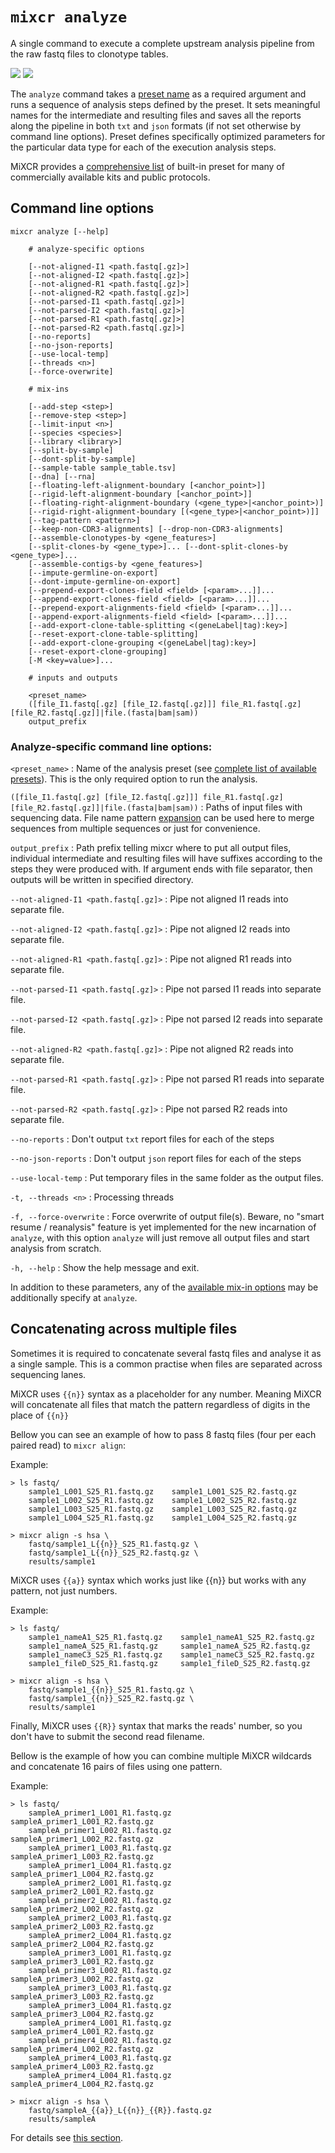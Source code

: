 # `mixcr analyze`

A single command to execute a complete upstream analysis pipeline from the raw fastq files to clonotype tables. 

![](pics/analyze-light.svg#only-light)
![](pics/analyze-dark.svg#only-dark)

The `analyze` command takes a [preset name](overview-presets.md) as a required argument and runs a sequence of analysis steps defined by the preset. It sets meaningful names for the intermediate and resulting files and saves all the reports along the pipeline in both `txt` and `json` formats (if not set otherwise by command line options). Preset defines specifically optimized parameters for the particular data type for each of the execution analysis steps.

MiXCR provides a [comprehensive list](overview-built-in-presets.md) of built-in preset for many of commercially available kits and public protocols.

## Command line options

```
mixcr analyze [--help]

    # analyze-specific options
    
    [--not-aligned-I1 <path.fastq[.gz]>] 
    [--not-aligned-I2 <path.fastq[.gz]>] 
    [--not-aligned-R1 <path.fastq[.gz]>] 
    [--not-aligned-R2 <path.fastq[.gz]>] 
    [--not-parsed-I1 <path.fastq[.gz]>] 
    [--not-parsed-I2 <path.fastq[.gz]>] 
    [--not-parsed-R1 <path.fastq[.gz]>] 
    [--not-parsed-R2 <path.fastq[.gz]>] 
    [--no-reports] 
    [--no-json-reports]  
    [--use-local-temp]
    [--threads <n>] 
    [--force-overwrite]
    
    # mix-ins

    [--add-step <step>] 
    [--remove-step <step>] 
    [--limit-input <n>]
    [--species <species>] 
    [--library <library>] 
    [--split-by-sample]
    [--dont-split-by-sample]
    [--sample-table sample_table.tsv]
    [--dna] [--rna] 
    [--floating-left-alignment-boundary [<anchor_point>]]
    [--rigid-left-alignment-boundary [<anchor_point>]]
    [--floating-right-alignment-boundary (<gene_type>|<anchor_point>)] 
    [--rigid-right-alignment-boundary [(<gene_type>|<anchor_point>)]] 
    [--tag-pattern <pattern>] 
    [--keep-non-CDR3-alignments] [--drop-non-CDR3-alignments] 
    [--assemble-clonotypes-by <gene_features>]
    [--split-clones-by <gene_type>]... [--dont-split-clones-by <gene_type>]...  
    [--assemble-contigs-by <gene_features>] 
    [--impute-germline-on-export]
    [--dont-impute-germline-on-export]
    [--prepend-export-clones-field <field> [<param>...]]...
    [--append-export-clones-field <field> [<param>...]]...
    [--prepend-export-alignments-field <field> [<param>...]]...
    [--append-export-alignments-field <field> [<param>...]]... 
    [--add-export-clone-table-splitting <(geneLabel|tag):key>]
    [--reset-export-clone-table-splitting] 
    [--add-export-clone-grouping <(geneLabel|tag):key>]
    [--reset-export-clone-grouping]
    [-M <key=value>]...      
    
    # inputs and outputs
    
    <preset_name> 
    ([file_I1.fastq[.gz] [file_I2.fastq[.gz]]] file_R1.fastq[.gz] [file_R2.fastq[.gz]]|file.(fasta|bam|sam)) 
    output_prefix
```

### Analyze-specific command line options:

`<preset_name>`
: Name of the analysis preset (see [complete list of available presets](overview-built-in-presets.md)). This is the only required option to run the analysis.

`([file_I1.fastq[.gz] [file_I2.fastq[.gz]]] file_R1.fastq[.gz] [file_R2.fastq[.gz]]|file.(fasta|bam|sam))`
: Paths of input files with sequencing data. File name pattern [expansion](./ref-input-file-name-expansion.md) can be used here to merge sequences from multiple sequences or just for convenience.

`output_prefix`
: Path prefix telling mixcr where to put all output files, individual intermediate and resulting files will have suffixes according to the steps they were produced with. If argument ends with file separator, then outputs will be written in specified directory.

`--not-aligned-I1 <path.fastq[.gz]>`
: Pipe not aligned I1 reads into separate file.

`--not-aligned-I2 <path.fastq[.gz]>`
: Pipe not aligned I2 reads into separate file.

`--not-aligned-R1 <path.fastq[.gz]>`
: Pipe not aligned R1 reads into separate file.

`--not-parsed-I1 <path.fastq[.gz]>`
: Pipe not parsed I1 reads into separate file.

`--not-parsed-I2 <path.fastq[.gz]>`
: Pipe not parsed I2 reads into separate file.

`--not-aligned-R2 <path.fastq[.gz]>`
: Pipe not aligned R2 reads into separate file.

`--not-parsed-R1 <path.fastq[.gz]>`
: Pipe not parsed R1 reads into separate file.

`--not-parsed-R2 <path.fastq[.gz]>`
: Pipe not parsed R2 reads into separate file.

`--no-reports`
: Don't output `txt` report files for each of the steps

`--no-json-reports`
: Don't output `json` report files for each of the steps

`--use-local-temp`
: Put temporary files in the same folder as the output files.

`-t, --threads <n>`
: Processing threads

`-f, --force-overwrite`
: Force overwrite of output file(s). Beware, no "smart resume / reanalysis" feature is yet implemented for the new incarnation of `analyze`, with this option `analyze` will just remove all output files and start analysis from scratch.  

`-h, --help`
: Show the help message and exit.


In addition to these parameters, any of the [available mix-in options](overview-mixins-list.md) may be additionally specify at `analyze`.

## Concatenating across multiple files

Sometimes it is required to concatenate several fastq files and analyse it as a single sample. This is a common practise when files are separated across sequencing lanes.

MiXCR uses `{{n}}` syntax as a placeholder for any number. Meaning MiXCR will concatenate all files that match the pattern regardless of digits in the place of  `{{n}}`

Bellow you can see an example of how to pass 8 fastq files (four per each paired read) to `mixcr align`:

Example:
```shell
> ls fastq/
    sample1_L001_S25_R1.fastq.gz    sample1_L001_S25_R2.fastq.gz 
    sample1_L002_S25_R1.fastq.gz    sample1_L002_S25_R2.fastq.gz
    sample1_L003_S25_R1.fastq.gz    sample1_L003_S25_R2.fastq.gz
    sample1_L004_S25_R1.fastq.gz    sample1_L004_S25_R2.fastq.gz

> mixcr align -s hsa \
    fastq/sample1_L{{n}}_S25_R1.fastq.gz \
    fastq/sample1_L{{n}}_S25_R2.fastq.gz \
    results/sample1
```

MiXCR uses `{{a}}` syntax which works just like {{n}} but works with any pattern, not just numbers.

Example:

```shell
> ls fastq/
    sample1_nameA1_S25_R1.fastq.gz    sample1_nameA1_S25_R2.fastq.gz
    sample1_nameA_S25_R1.fastq.gz     sample1_nameA_S25_R2.fastq.gz
    sample1_nameC3_S25_R1.fastq.gz    sample1_nameC3_S25_R2.fastq.gz
    sample1_fileD_S25_R1.fastq.gz     sample1_fileD_S25_R2.fastq.gz

> mixcr align -s hsa \
    fastq/sample1_{{n}}_S25_R1.fastq.gz \
    fastq/sample1_{{n}}_S25_R2.fastq.gz \
    results/sample1
```

Finally, MiXCR uses `{{R}}` syntax that marks the reads' number, so you don't have to submit the second read filename.

Bellow is the example of how you can combine multiple MiXCR wildcards and concatenate 16 pairs of files using one pattern.

Example:
```shell
> ls fastq/
    sampleA_primer1_L001_R1.fastq.gz       sampleA_primer1_L001_R2.fastq.gz    
    sampleA_primer1_L002_R1.fastq.gz       sampleA_primer1_L002_R2.fastq.gz    
    sampleA_primer1_L003_R1.fastq.gz       sampleA_primer1_L003_R2.fastq.gz    
    sampleA_primer1_L004_R1.fastq.gz       sampleA_primer1_L004_R2.fastq.gz    
    sampleA_primer2_L001_R1.fastq.gz       sampleA_primer2_L001_R2.fastq.gz
    sampleA_primer2_L002_R1.fastq.gz       sampleA_primer2_L002_R2.fastq.gz
    sampleA_primer2_L003_R1.fastq.gz       sampleA_primer2_L003_R2.fastq.gz
    sampleA_primer2_L004_R1.fastq.gz       sampleA_primer2_L004_R2.fastq.gz
    sampleA_primer3_L001_R1.fastq.gz       sampleA_primer3_L001_R2.fastq.gz
    sampleA_primer3_L002_R1.fastq.gz       sampleA_primer3_L002_R2.fastq.gz
    sampleA_primer3_L003_R1.fastq.gz       sampleA_primer3_L003_R2.fastq.gz
    sampleA_primer3_L004_R1.fastq.gz       sampleA_primer3_L004_R2.fastq.gz
    sampleA_primer4_L001_R1.fastq.gz       sampleA_primer4_L001_R2.fastq.gz
    sampleA_primer4_L002_R1.fastq.gz       sampleA_primer4_L002_R2.fastq.gz
    sampleA_primer4_L003_R1.fastq.gz       sampleA_primer4_L003_R2.fastq.gz
    sampleA_primer4_L004_R1.fastq.gz       sampleA_primer4_L004_R2.fastq.gz
    
> mixcr align -s hsa \
    fastq/sampleA_{{a}}_L{{n}}_{{R}}.fastq.gz
    results/sampleA
```

For details see [this section](/mixcr/reference/ref-input-file-name-expansion).
